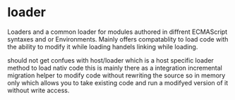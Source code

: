 # loader
Loaders and a common loader for modules authored in diffrent ECMAScript syntaxes and or Environments.
Mainly offers compatablity to load code with the ability to modify it while loading handels linking
while loading. 

should not get confues with host/loader which is a host specific loader method to load nativ code
this is mainly there as a integration incremental migration helper to modify code without rewriting
the source so in memory only which allows you to take existing code and run a modifyed version of it
without write access. 
